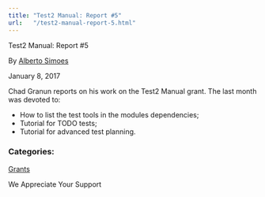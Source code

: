 ```yaml
---
title: "Test2 Manual: Report #5"
url:   "/test2-manual-report-5.html"
---
```

Test2 Manual: Report #5

By [Alberto Simoes](http://blogs.perl.org/users/alberto_simoes/)

January 8, 2017

Chad Granun reports on
his work on the Test2 Manual grant. The last month was
devoted to:

-   How to list the test tools in the modules dependencies;
-   Tutorial for TODO tests;
-   Tutorial for advanced test planning.

### Categories:
[Grants](grants.html)

We Appreciate Your Support
